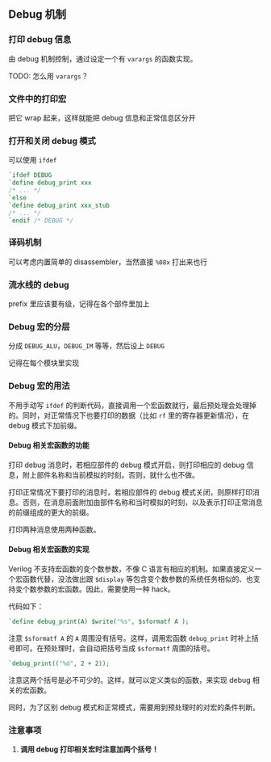 ## Debug 机制

### 打印 debug 信息

由 debug 机制控制，通过设定一个有 `varargs` 的函数实现。

TODO: 怎么用 `varargs`？

### 文件中的打印宏

把它 wrap 起来，这样就能把 debug 信息和正常信息区分开

### 打开和关闭 debug 模式

可以使用 `ifdef`

```Verilog
`ifdef DEBUG
`define debug_print xxx
/* ... */
`else
`define debug_print xxx_stub
/* ... */
`endif /* DEBUG */
```

### 译码机制

可以考虑内置简单的 disassembler，当然直接 `%08x` 打出来也行

### 流水线的 debug

prefix 里应该要有级，记得在各个部件里加上

### Debug 宏的分层

分成 `DEBUG_ALU`，`DEBUG_IM` 等等，然后设上 `DEBUG`

记得在每个模块里实现

### Debug 宏的用法

不用手动写 `ifdef` 的判断代码，直接调用一个宏函数就行，最后预处理会处理掉的。同时，对正常情况下也要打印的数据（比如 `rf` 里的寄存器更新情况），在 debug 模式下加前缀。

#### Debug 相关宏函数的功能

打印 debug 消息时，若相应部件的 debug 模式开启，则打印相应的 debug 信息，附上部件名称和当前模拟的时刻。否则，就什么也不做。

打印正常情况下要打印的消息时，若相应部件的 debug 模式关闭，则原样打印消息。否则，在消息前面附加由部件名称和当时模拟的时刻，以及表示打印正常消息的前缀组成的更大的前缀。

打印两种消息使用两种函数。

#### Debug 相关宏函数的实现

Verilog 不支持宏函数的变个数参数，不像 C 语言有相应的机制。如果直接定义一个宏函数代替，没法做出跟 `$display` 等包含变个数参数的系统任务相似的、也支持变个数参数的宏函数。因此，需要使用一种 hack。

代码如下：

```verilog
`define debug_print(A) $write("%s", $sformatf A );
```

注意 `$sformatf A` 的 `A` 周围没有括号。这样，调用宏函数 `debug_print` 时补上括号即可。在预处理时，会自动把括号当成 `$sformatf` 周围的括号。

```verilog
`debug_print(("%d", 2 + 2));
```

注意这两个括号是必不可少的。这样，就可以定义类似的函数，来实现 debug 相关的宏函数。

同时，为了区别 debug 模式和正常模式，需要用到预处理时的对宏的条件判断。

### 注意事项

1. **调用 debug 打印相关宏时注意加两个括号！**

